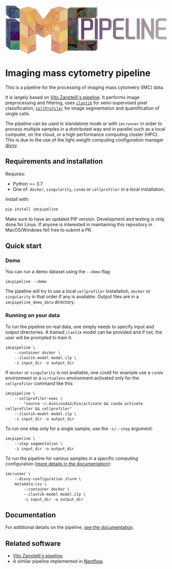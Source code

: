 ![imcpipeline logo](https://raw.githubusercontent.com/elementolab/imcpipeline/master/logo.png)

# Imaging mass cytometry pipeline

This is a pipeline for the processing of imaging mass cytometry (IMC) data.

It is largely based on [Vito Zanotelli's pipeline](https://github.com/BodenmillerGroup/ImcSegmentationPipeline).
It performs image preprocessing and filtering, uses
[`ilastik`](https://www.ilastik.org/) for semi-supervised pixel classification,
[`CellProfiler`](https://cellprofiler.org/) for image segmentation and
quantification of single cells.

The pipeline can be used in standalone mode or with `imcrunner` in order to
process multiple samples in a distributed way and in parallel such as a local
computer, on the cloud, or a high performance computing cluster (HPC).
This is due to the use of the light-weight computing configuration manager
[divvy](https://github.com/pepkit/divvy).

## Requirements and installation

Requires:

- Python >= 3.7
- One of: `docker`, `singularity`, `conda` or `cellprofiler` in a local installation.

Install with:

```bash
pip install imcpipeline
```

Make sure to have an updated PIP version.
Development and testing is only done for Linux. If anyone is interested in
maintaining this repository in MacOS/Windows fell free to submit a PR.

## Quick start

### Demo

You can run a demo dataset using the ``--demo`` flag:

```
imcpipeline --demo
```

The pipeline will try to use a local `cellprofiler` installation, `docker` or
`singularity` in that order if any is available.
Output files are in a `imcpipeline_demo_data` directory.

### Running on your data

To run the pipeline on real data, one simply needs to specify input and output
directories. A trained `ilastik` model can be provided and if not, the user will
be prompted to train it.

```
imcpipeline \
    --container docker \
    --ilastik-model model.ilp \
    -i input_dir -o output_dir
```

If `docker` or `singularity` is not available, one could for example use a
`conda` environment or a `virtualenv` environment activated only for the
`cellprofiler` command like this:

```
imcpipeline \
    --cellprofiler-exec \
        "source ~/.miniconda2/bin/activate && conda activate cellprofiler && cellprofiler"
    --ilastik-model model.ilp \
    -i input_dir -o output_dir
```

To run one step only for a single sample, use the `-s/--step` argument:
```
imcpipeline \
    --step segmentation \
    -i input_dir -o output_dir
```

To run the pipeline for various samples in a specific computing configuration
([more details in the documentation](docs.md)):

```
imcrunner \
    --divvy-configuration slurm \
    metadata.csv \
        --container docker \
        --ilastik-model model.ilp \
        -i input_dir -o output_dir
```

## Documentation

For additional details on the pipeline, [see the documentation](docs.md).

## Related software

 - [Vito Zanotelli's pipeline](https://github.com/BodenmillerGroup/ImcSegmentationPipeline);
 - A similar pipeline implemented in [Nextflow](https://github.com/nf-core/imcyto).
